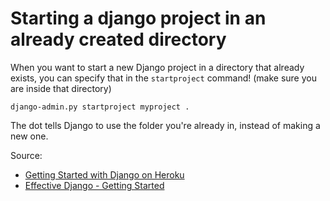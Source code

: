 # Starting a django project in an already created directory

When you want to start a new Django project in a directory that already exists, you can specify that in the `startproject` command! (make sure you are inside that directory)

`django-admin.py startproject myproject .`

The dot tells Django to use the folder you're already in, instead of making a new one.

Source:

* [Getting Started with Django on Heroku](https://devcenter.heroku.com/articles/getting-started-with-django)
* [Effective Django - Getting Started](http://effectivedjango.com/tutorial/getting-started.html#installing-requirements)
